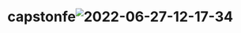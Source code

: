 # capstonfe![2022-06-27-12-17-34](https://user-images.githubusercontent.com/73502815/175920147-a81bfa44-a08a-42cc-987c-b4f09c388d5b.png)


